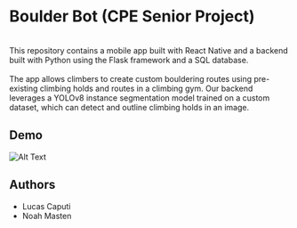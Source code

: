 # Boulder Bot (CPE Senior Project)

\
This repository contains a mobile app built with React Native and a backend built with Python using the Flask framework and a SQL database. \
\
The app allows climbers to create custom bouldering routes using pre-existing climbing holds and routes in a climbing gym.
Our backend leverages a YOLOv8 instance segmentation model trained on a custom dataset, which can detect and outline climbing holds in an image.

## Demo

![Alt Text](https://github.com/lucas-caputi/boulder-bot/blob/main/assets/currentAppDemo.gif)

## Authors

- Lucas Caputi
- Noah Masten
